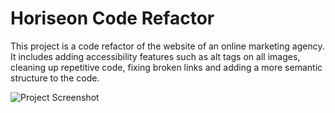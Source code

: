 # Horiseon Code Refactor
This project is a code refactor of the website of an online marketing agency. It includes adding accessibility features such as alt tags on all images, cleaning up repetitive code, fixing broken links and adding a more semantic structure to the code.

![Project Screenshot](/assets/_Users_stevenstefanov_Desktop_Horiseon_Code-Refactor_Develop_index.html.png?raw=true "Project Screenshot")